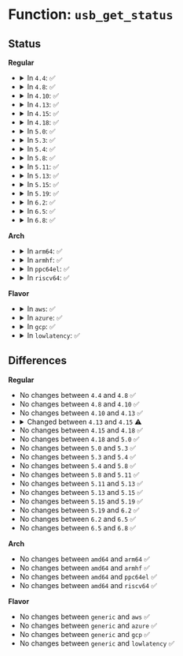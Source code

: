 # Function: <code>usb_get_status</code>

## Status
<b>Regular</b>
<ul>
<li>
<details>
<summary>In <code>4.4</code>: ✅</summary>

```c
int usb_get_status(struct usb_device *dev, int type, int target, void *data);
```

**Collision:** Unique Global

**Inline:** No

**Transformation:** False

**Instances:**

```
In drivers/usb/core/message.c (ffffffff816111c0)
Location: drivers/usb/core/message.c:942
Inline: False
Direct callers:
  - drivers/usb/core/hub.c:usb_port_resume
  - drivers/usb/core/hub.c:usb_port_resume
  - drivers/usb/core/hub.c:hub_port_connect
  - drivers/usb/core/hub.c:hub_configure
```
**Symbols:**

```
ffffffff816111c0-ffffffff81611274: usb_get_status (STB_GLOBAL)
```
</details>
</li>
<li>
<details>
<summary>In <code>4.8</code>: ✅</summary>

```c
int usb_get_status(struct usb_device *dev, int type, int target, void *data);
```

**Collision:** Unique Global

**Inline:** No

**Transformation:** False

**Instances:**

```
In drivers/usb/core/message.c (ffffffff81670dc0)
Location: drivers/usb/core/message.c:939
Inline: False
Direct callers:
  - drivers/usb/core/hub.c:hub_port_connect
  - drivers/usb/core/hub.c:usb_port_resume
  - drivers/usb/core/hub.c:usb_port_resume
  - drivers/usb/core/hub.c:hub_configure
```
**Symbols:**

```
ffffffff81670dc0-ffffffff81670e74: usb_get_status (STB_GLOBAL)
```
</details>
</li>
<li>
<details>
<summary>In <code>4.10</code>: ✅</summary>

```c
int usb_get_status(struct usb_device *dev, int type, int target, void *data);
```

**Collision:** Unique Global

**Inline:** No

**Transformation:** False

**Instances:**

```
In drivers/usb/core/message.c (ffffffff8169ea70)
Location: drivers/usb/core/message.c:942
Inline: False
Direct callers:
  - drivers/usb/core/hub.c:hub_port_connect
  - drivers/usb/core/hub.c:usb_port_resume
  - drivers/usb/core/hub.c:usb_port_resume
  - drivers/usb/core/hub.c:hub_configure
```
**Symbols:**

```
ffffffff8169ea70-ffffffff8169eb24: usb_get_status (STB_GLOBAL)
```
</details>
</li>
<li>
<details>
<summary>In <code>4.13</code>: ✅</summary>

```c
int usb_get_status(struct usb_device *dev, int type, int target, void *data);
```

**Collision:** Unique Global

**Inline:** No

**Transformation:** False

**Instances:**

```
In drivers/usb/core/message.c (ffffffff816b3c80)
Location: drivers/usb/core/message.c:940
Inline: False
Direct callers:
  - drivers/usb/core/hub.c:hub_port_connect
  - drivers/usb/core/hub.c:usb_port_resume
  - drivers/usb/core/hub.c:usb_port_resume
  - drivers/usb/core/hub.c:hub_configure
  - drivers/usb/core/driver.c:usb_suspend_both
```
**Symbols:**

```
ffffffff816b3c80-ffffffff816b3d28: usb_get_status (STB_GLOBAL)
```
</details>
</li>
<li>
<details>
<summary>In <code>4.15</code>: ✅</summary>

```c
int usb_get_status(struct usb_device *dev, int recip, int type, int target, void *data);
```

**Collision:** Unique Global

**Inline:** No

**Transformation:** False

**Instances:**

```
In drivers/usb/core/message.c (ffffffff8171f450)
Location: drivers/usb/core/message.c:945
Inline: False
Direct callers:
  - drivers/usb/core/hub.c:hub_port_connect
  - drivers/usb/core/hub.c:usb_port_resume
  - drivers/usb/core/hub.c:usb_port_resume
  - drivers/usb/core/hub.c:hub_configure
  - drivers/usb/core/driver.c:usb_suspend_both
```
**Symbols:**

```
ffffffff8171f450-ffffffff8171f55b: usb_get_status (STB_GLOBAL)
```
</details>
</li>
<li>
<details>
<summary>In <code>4.18</code>: ✅</summary>

```c
int usb_get_status(struct usb_device *dev, int recip, int type, int target, void *data);
```

**Collision:** Unique Global

**Inline:** No

**Transformation:** False

**Instances:**

```
In drivers/usb/core/message.c (ffffffff8175e200)
Location: drivers/usb/core/message.c:970
Inline: False
Direct callers:
  - drivers/usb/core/hub.c:hub_port_connect
  - drivers/usb/core/hub.c:usb_port_resume
  - drivers/usb/core/hub.c:usb_port_resume
  - drivers/usb/core/driver.c:usb_suspend_both
```
**Symbols:**

```
ffffffff8175e200-ffffffff8175e302: usb_get_status (STB_GLOBAL)
```
</details>
</li>
<li>
<details>
<summary>In <code>5.0</code>: ✅</summary>

```c
int usb_get_status(struct usb_device *dev, int recip, int type, int target, void *data);
```

**Collision:** Unique Global

**Inline:** No

**Transformation:** False

**Instances:**

```
In drivers/usb/core/message.c (ffffffff817827d0)
Location: drivers/usb/core/message.c:971
Inline: False
Direct callers:
  - drivers/usb/core/hub.c:hub_port_connect
  - drivers/usb/core/hub.c:usb_port_resume
  - drivers/usb/core/hub.c:usb_port_resume
  - drivers/usb/core/driver.c:usb_suspend_both
```
**Symbols:**

```
ffffffff817827d0-ffffffff817828d2: usb_get_status (STB_GLOBAL)
```
</details>
</li>
<li>
<details>
<summary>In <code>5.3</code>: ✅</summary>

```c
int usb_get_status(struct usb_device *dev, int recip, int type, int target, void *data);
```

**Collision:** Unique Global

**Inline:** No

**Transformation:** False

**Instances:**

```
In drivers/usb/core/message.c (ffffffff817c0c70)
Location: drivers/usb/core/message.c:973
Inline: False
Direct callers:
  - drivers/usb/core/hub.c:hub_port_connect
  - drivers/usb/core/hub.c:usb_port_resume
  - drivers/usb/core/hub.c:usb_port_resume
  - drivers/usb/core/driver.c:usb_suspend_both
```
**Symbols:**

```
ffffffff817c0c70-ffffffff817c0d79: usb_get_status (STB_GLOBAL)
```
</details>
</li>
<li>
<details>
<summary>In <code>5.4</code>: ✅</summary>

```c
int usb_get_status(struct usb_device *dev, int recip, int type, int target, void *data);
```

**Collision:** Unique Global

**Inline:** No

**Transformation:** False

**Instances:**

```
In drivers/usb/core/message.c (ffffffff817f15f0)
Location: drivers/usb/core/message.c:973
Inline: False
Direct callers:
  - drivers/usb/core/hub.c:hub_port_connect
  - drivers/usb/core/hub.c:usb_port_resume
  - drivers/usb/core/hub.c:usb_port_resume
  - drivers/usb/core/driver.c:usb_suspend_both
```
**Symbols:**

```
ffffffff817f15f0-ffffffff817f16f9: usb_get_status (STB_GLOBAL)
```
</details>
</li>
<li>
<details>
<summary>In <code>5.8</code>: ✅</summary>

```c
int usb_get_status(struct usb_device *dev, int recip, int type, int target, void *data);
```

**Collision:** Unique Global

**Inline:** No

**Transformation:** False

**Instances:**

```
In drivers/usb/core/message.c (ffffffff818c0f30)
Location: drivers/usb/core/message.c:981
Inline: False
Direct callers:
  - drivers/usb/core/hub.c:hub_port_connect
  - drivers/usb/core/hub.c:finish_port_resume
  - drivers/usb/core/hub.c:finish_port_resume
  - drivers/usb/core/hub.c:hub_configure
  - drivers/usb/core/driver.c:usb_suspend_both
```
**Symbols:**

```
ffffffff818c0f30-ffffffff818c1038: usb_get_status (STB_GLOBAL)
```
</details>
</li>
<li>
<details>
<summary>In <code>5.11</code>: ✅</summary>

```c
int usb_get_status(struct usb_device *dev, int recip, int type, int target, void *data);
```

**Collision:** Unique Global

**Inline:** No

**Transformation:** False

**Instances:**

```
In drivers/usb/core/message.c (ffffffff818cd020)
Location: drivers/usb/core/message.c:1121
Inline: False
Direct callers:
  - drivers/usb/core/hub.c:hub_port_connect
  - drivers/usb/core/hub.c:finish_port_resume
  - drivers/usb/core/hub.c:finish_port_resume
  - drivers/usb/core/hub.c:hub_configure
  - drivers/usb/core/driver.c:usb_suspend_both
```
**Symbols:**

```
ffffffff818cd020-ffffffff818cd128: usb_get_status (STB_GLOBAL)
```
</details>
</li>
<li>
<details>
<summary>In <code>5.13</code>: ✅</summary>

```c
int usb_get_status(struct usb_device *dev, int recip, int type, int target, void *data);
```

**Collision:** Unique Global

**Inline:** No

**Transformation:** False

**Instances:**

```
In drivers/usb/core/message.c (ffffffff818b0640)
Location: drivers/usb/core/message.c:1127
Inline: False
Direct callers:
  - drivers/usb/core/hub.c:hub_port_connect
  - drivers/usb/core/hub.c:finish_port_resume
  - drivers/usb/core/hub.c:finish_port_resume
  - drivers/usb/core/hub.c:hub_configure
  - drivers/usb/core/driver.c:usb_suspend_both
```
**Symbols:**

```
ffffffff818b0640-ffffffff818b0749: usb_get_status (STB_GLOBAL)
```
</details>
</li>
<li>
<details>
<summary>In <code>5.15</code>: ✅</summary>

```c
int usb_get_status(struct usb_device *dev, int recip, int type, int target, void *data);
```

**Collision:** Unique Global

**Inline:** No

**Transformation:** False

**Instances:**

```
In drivers/usb/core/message.c (ffffffff819458a0)
Location: drivers/usb/core/message.c:1127
Inline: False
Direct callers:
  - drivers/usb/core/hub.c:hub_port_connect
  - drivers/usb/core/hub.c:finish_port_resume
  - drivers/usb/core/hub.c:finish_port_resume
  - drivers/usb/core/hub.c:hub_configure
  - drivers/usb/core/driver.c:usb_suspend_both
```
**Symbols:**

```
ffffffff819458a0-ffffffff819459a9: usb_get_status (STB_GLOBAL)
```
</details>
</li>
<li>
<details>
<summary>In <code>5.19</code>: ✅</summary>

```c
int usb_get_status(struct usb_device *dev, int recip, int type, int target, void *data);
```

**Collision:** Unique Global

**Inline:** No

**Transformation:** False

**Instances:**

```
In drivers/usb/core/message.c (ffffffff81a9dfc0)
Location: drivers/usb/core/message.c:1127
Inline: False
Direct callers:
  - drivers/usb/core/hub.c:hub_port_connect
  - drivers/usb/core/hub.c:finish_port_resume
  - drivers/usb/core/hub.c:finish_port_resume
  - drivers/usb/core/hub.c:hub_configure
  - drivers/usb/core/driver.c:usb_suspend_both
```
**Symbols:**

```
ffffffff81a9dfc0-ffffffff81a9e0d0: usb_get_status (STB_GLOBAL)
```
</details>
</li>
<li>
<details>
<summary>In <code>6.2</code>: ✅</summary>

```c
int usb_get_status(struct usb_device *dev, int recip, int type, int target, void *data);
```

**Collision:** Unique Global

**Inline:** No

**Transformation:** False

**Instances:**

```
In drivers/usb/core/message.c (ffffffff81c230c0)
Location: drivers/usb/core/message.c:1128
Inline: False
Direct callers:
  - drivers/usb/core/hub.c:hub_port_connect
  - drivers/usb/core/hub.c:finish_port_resume
  - drivers/usb/core/hub.c:finish_port_resume
  - drivers/usb/core/hub.c:hub_configure
  - drivers/usb/core/driver.c:usb_suspend_both
```
**Symbols:**

```
ffffffff81c230c0-ffffffff81c231d0: usb_get_status (STB_GLOBAL)
```
</details>
</li>
<li>
<details>
<summary>In <code>6.5</code>: ✅</summary>

```c
int usb_get_status(struct usb_device *dev, int recip, int type, int target, void *data);
```

**Collision:** Unique Global

**Inline:** No

**Transformation:** False

**Instances:**

```
In drivers/usb/core/message.c (ffffffff81c8a040)
Location: drivers/usb/core/message.c:1123
Inline: False
Direct callers:
  - drivers/usb/core/hub.c:hub_port_connect
  - drivers/usb/core/hub.c:finish_port_resume
  - drivers/usb/core/hub.c:finish_port_resume
  - drivers/usb/core/hub.c:hub_configure
  - drivers/usb/core/driver.c:usb_suspend_both
```
**Symbols:**

```
ffffffff81c8a040-ffffffff81c8a150: usb_get_status (STB_GLOBAL)
```
</details>
</li>
<li>
<details>
<summary>In <code>6.8</code>: ✅</summary>

```c
int usb_get_status(struct usb_device *dev, int recip, int type, int target, void *data);
```

**Collision:** Unique Global

**Inline:** No

**Transformation:** False

**Instances:**

```
In drivers/usb/core/message.c (ffffffff81d3ea60)
Location: drivers/usb/core/message.c:1124
Inline: False
Direct callers:
  - drivers/usb/core/hub.c:hub_port_connect
  - drivers/usb/core/hub.c:finish_port_resume
  - drivers/usb/core/hub.c:finish_port_resume
  - drivers/usb/core/hub.c:hub_configure
  - drivers/usb/core/driver.c:usb_suspend_both
```
**Symbols:**

```
ffffffff81d3ea60-ffffffff81d3eb70: usb_get_status (STB_GLOBAL)
```
</details>
</li>
</ul>
<b>Arch</b>
<ul>
<li>
<details>
<summary>In <code>arm64</code>: ✅</summary>

```c
int usb_get_status(struct usb_device *dev, int recip, int type, int target, void *data);
```

**Collision:** Unique Global

**Inline:** No

**Transformation:** False

**Instances:**

```
In drivers/usb/core/message.c (ffff800010a21ab0)
Location: drivers/usb/core/message.c:973
Inline: False
Direct callers:
  - drivers/usb/core/hub.c:hub_port_connect
  - drivers/usb/core/hub.c:usb_port_resume
  - drivers/usb/core/hub.c:usb_port_resume
  - drivers/usb/core/driver.c:usb_suspend_both
```
**Symbols:**

```
ffff800010a21ab0-ffff800010a21bd4: usb_get_status (STB_GLOBAL)
```
</details>
</li>
<li>
<details>
<summary>In <code>armhf</code>: ✅</summary>

```c
int usb_get_status(struct usb_device *dev, int recip, int type, int target, void *data);
```

**Collision:** Unique Global

**Inline:** No

**Transformation:** False

**Instances:**

```
In drivers/usb/core/message.c (c0af845c)
Location: drivers/usb/core/message.c:973
Inline: False
Direct callers:
  - drivers/usb/core/hub.c:hub_port_connect
  - drivers/usb/core/hub.c:usb_port_resume
  - drivers/usb/core/hub.c:usb_port_resume
  - drivers/usb/core/hub.c:hub_configure
  - drivers/usb/core/driver.c:usb_suspend_both
```
**Symbols:**

```
c0af845c-c0af8578: usb_get_status (STB_GLOBAL)
```
</details>
</li>
<li>
<details>
<summary>In <code>ppc64el</code>: ✅</summary>

```c
int usb_get_status(struct usb_device *dev, int recip, int type, int target, void *data);
```

**Collision:** Unique Global

**Inline:** No

**Transformation:** False

**Instances:**

```
In drivers/usb/core/message.c (c000000000adbd30)
Location: drivers/usb/core/message.c:973
Inline: False
Direct callers:
  - drivers/usb/core/hub.c:hub_port_connect
  - drivers/usb/core/hub.c:usb_port_resume
  - drivers/usb/core/hub.c:usb_port_resume
  - drivers/usb/core/driver.c:usb_suspend_both
```
**Symbols:**

```
c000000000adbd30-c000000000adbf14: usb_get_status (STB_GLOBAL)
```
</details>
</li>
<li>
<details>
<summary>In <code>riscv64</code>: ✅</summary>

```c
int usb_get_status(struct usb_device *dev, int recip, int type, int target, void *data);
```

**Collision:** Unique Global

**Inline:** No

**Transformation:** False

**Instances:**

```
In drivers/usb/core/message.c (ffffffe000644578)
Location: drivers/usb/core/message.c:973
Inline: False
Direct callers:
  - drivers/usb/core/hub.c:hub_port_connect
  - drivers/usb/core/hub.c:usb_port_resume
  - drivers/usb/core/hub.c:usb_port_resume
  - drivers/usb/core/driver.c:usb_suspend_both
```
**Symbols:**

```
ffffffe000644578-ffffffe00064466a: usb_get_status (STB_GLOBAL)
```
</details>
</li>
</ul>
<b>Flavor</b>
<ul>
<li>
<details>
<summary>In <code>aws</code>: ✅</summary>

```c
int usb_get_status(struct usb_device *dev, int recip, int type, int target, void *data);
```

**Collision:** Unique Global

**Inline:** No

**Transformation:** False

**Instances:**

```
In drivers/usb/core/message.c (ffffffff817a99d0)
Location: drivers/usb/core/message.c:973
Inline: False
Direct callers:
  - drivers/usb/core/hub.c:hub_port_connect
  - drivers/usb/core/hub.c:usb_port_resume
  - drivers/usb/core/hub.c:usb_port_resume
  - drivers/usb/core/driver.c:usb_suspend_both
```
**Symbols:**

```
ffffffff817a99d0-ffffffff817a9ad9: usb_get_status (STB_GLOBAL)
```
</details>
</li>
<li>
<details>
<summary>In <code>azure</code>: ✅</summary>

```c
int usb_get_status(struct usb_device *dev, int recip, int type, int target, void *data);
```

**Collision:** Unique Global

**Inline:** No

**Transformation:** False

**Instances:**

```
In drivers/usb/core/message.c (ffffffff8179b3d0)
Location: drivers/usb/core/message.c:973
Inline: False
Direct callers:
  - drivers/usb/core/hub.c:hub_port_connect
  - drivers/usb/core/hub.c:usb_port_resume
  - drivers/usb/core/hub.c:usb_port_resume
  - drivers/usb/core/driver.c:usb_suspend_both
```
**Symbols:**

```
ffffffff8179b3d0-ffffffff8179b4d9: usb_get_status (STB_GLOBAL)
```
</details>
</li>
<li>
<details>
<summary>In <code>gcp</code>: ✅</summary>

```c
int usb_get_status(struct usb_device *dev, int recip, int type, int target, void *data);
```

**Collision:** Unique Global

**Inline:** No

**Transformation:** False

**Instances:**

```
In drivers/usb/core/message.c (ffffffff817e6470)
Location: drivers/usb/core/message.c:973
Inline: False
Direct callers:
  - drivers/usb/core/hub.c:hub_port_connect
  - drivers/usb/core/hub.c:usb_port_resume
  - drivers/usb/core/hub.c:usb_port_resume
  - drivers/usb/core/driver.c:usb_suspend_both
```
**Symbols:**

```
ffffffff817e6470-ffffffff817e6579: usb_get_status (STB_GLOBAL)
```
</details>
</li>
<li>
<details>
<summary>In <code>lowlatency</code>: ✅</summary>

```c
int usb_get_status(struct usb_device *dev, int recip, int type, int target, void *data);
```

**Collision:** Unique Global

**Inline:** No

**Transformation:** False

**Instances:**

```
In drivers/usb/core/message.c (ffffffff818006d0)
Location: drivers/usb/core/message.c:973
Inline: False
Direct callers:
  - drivers/usb/core/hub.c:hub_port_connect
  - drivers/usb/core/hub.c:usb_port_resume
  - drivers/usb/core/hub.c:usb_port_resume
  - drivers/usb/core/driver.c:usb_suspend_both
```
**Symbols:**

```
ffffffff818006d0-ffffffff818007d9: usb_get_status (STB_GLOBAL)
```
</details>
</li>
</ul>

## Differences
<b>Regular</b>
<ul>
<li>
No changes between <code>4.4</code> and <code>4.8</code> ✅
</li>
<li>
No changes between <code>4.8</code> and <code>4.10</code> ✅
</li>
<li>
No changes between <code>4.10</code> and <code>4.13</code> ✅
</li>
<li>
<details>
<summary>Changed between <code>4.13</code> and <code>4.15</code> ⚠️</summary>
<ul>
<li>
<b>Param added. </b>
<code>int recip</code>
</li>
<li>
<b>Param reordered. </b>
<code>dev, type, target, data</code> ➡️ <code>dev, recip, type, target, data</code>
</li>
</ul>
</details>
</li>
<li>
No changes between <code>4.15</code> and <code>4.18</code> ✅
</li>
<li>
No changes between <code>4.18</code> and <code>5.0</code> ✅
</li>
<li>
No changes between <code>5.0</code> and <code>5.3</code> ✅
</li>
<li>
No changes between <code>5.3</code> and <code>5.4</code> ✅
</li>
<li>
No changes between <code>5.4</code> and <code>5.8</code> ✅
</li>
<li>
No changes between <code>5.8</code> and <code>5.11</code> ✅
</li>
<li>
No changes between <code>5.11</code> and <code>5.13</code> ✅
</li>
<li>
No changes between <code>5.13</code> and <code>5.15</code> ✅
</li>
<li>
No changes between <code>5.15</code> and <code>5.19</code> ✅
</li>
<li>
No changes between <code>5.19</code> and <code>6.2</code> ✅
</li>
<li>
No changes between <code>6.2</code> and <code>6.5</code> ✅
</li>
<li>
No changes between <code>6.5</code> and <code>6.8</code> ✅
</li>
</ul>
<b>Arch</b>
<ul>
<li>
No changes between <code>amd64</code> and <code>arm64</code> ✅
</li>
<li>
No changes between <code>amd64</code> and <code>armhf</code> ✅
</li>
<li>
No changes between <code>amd64</code> and <code>ppc64el</code> ✅
</li>
<li>
No changes between <code>amd64</code> and <code>riscv64</code> ✅
</li>
</ul>
<b>Flavor</b>
<ul>
<li>
No changes between <code>generic</code> and <code>aws</code> ✅
</li>
<li>
No changes between <code>generic</code> and <code>azure</code> ✅
</li>
<li>
No changes between <code>generic</code> and <code>gcp</code> ✅
</li>
<li>
No changes between <code>generic</code> and <code>lowlatency</code> ✅
</li>
</ul>
